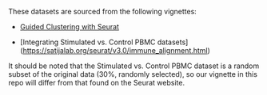 These datasets are sourced from the following vignettes:

- [Guided Clustering with Seurat](https://satijalab.org/seurat/v3.0/pbmc3k_tutorial.html)

- [Integrating Stimulated vs. Control PBMC datasets] (https://satijalab.org/seurat/v3.0/immune_alignment.html)

It should be noted that the Stimulated vs. Control PBMC dataset is a random subset of the original data (30%, randomly selected), so our vignette in this repo will differ from that found on the Seurat website.
